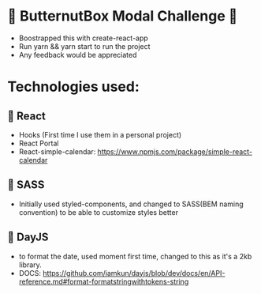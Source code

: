 # 🐶 ButternutBox Modal Challenge 🐶

- Boostrapped this with create-react-app
- Run yarn && yarn start to run the project
- Any feedback would be appreciated

# Technologies used:

## 🦴 React
  - Hooks (First time I use them in a personal project)
  - React Portal
  - React-simple-calendar: https://www.npmjs.com/package/simple-react-calendar


## 🦴 SASS
  - Initially used styled-components, and changed to SASS(BEM naming convention) to be able to customize styles better


## 🦴 DayJS
  - to format the date, used moment first time, changed to this as it's a 2kb library.
  - DOCS: https://github.com/iamkun/dayjs/blob/dev/docs/en/API-reference.md#format-formatstringwithtokens-string
